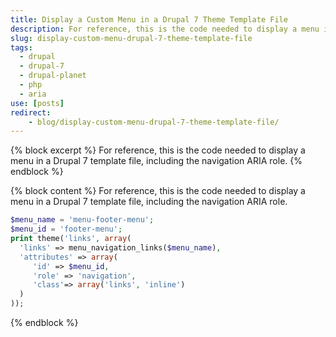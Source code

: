 ```yaml
---
title: Display a Custom Menu in a Drupal 7 Theme Template File
description: For reference, this is the code needed to display a menu in a Drupal 7 template file.
slug: display-custom-menu-drupal-7-theme-template-file
tags:
  - drupal
  - drupal-7
  - drupal-planet
  - php
  - aria
use: [posts]
redirect:
    - blog/display-custom-menu-drupal-7-theme-template-file/
---
```

{% block excerpt %}
For reference, this is the code needed to display a menu in a Drupal 7 template file, including the navigation ARIA role.
{% endblock %}

{% block content %}
For reference, this is the code needed to display a menu in a Drupal 7 template file, including the navigation ARIA role.

~~~php
$menu_name = 'menu-footer-menu';
$menu_id = 'footer-menu';
print theme('links', array(
  'links' => menu_navigation_links($menu_name),
  'attributes' => array(
     'id' => $menu_id,
     'role' => 'navigation',
     'class'=> array('links', 'inline')
  )
));
~~~
{% endblock %}
